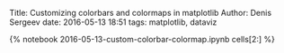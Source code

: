 Title: Customizing colorbars and colormaps in matplotlib
Author: Denis Sergeev
date: 2016-05-13 18:51
tags: matplotlib, dataviz

{% notebook 2016-05-13-custom-colorbar-colormap.ipynb cells[2:] %}